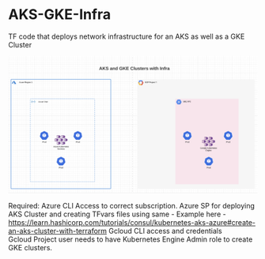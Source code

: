# AKS-GKE-Infra
TF code that deploys network infrastructure for an AKS as well as a GKE Cluster

![Total Build](/images/AKS+GKE+Infra.png)

Required: 
Azure CLI Access to correct subscription. 
Azure SP for deploying AKS Cluster and creating TFvars files using same - Example here - https://learn.hashicorp.com/tutorials/consul/kubernetes-aks-azure#create-an-aks-cluster-with-terraform
Gcloud CLI access and credentials  
Gcloud Project user needs to have Kubernetes Engine Admin role to create GKE clusters. 

